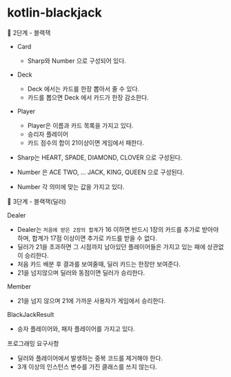 # kotlin-blackjack

🚀 2단계 - 블랙잭

- Card
    - Sharp와 Number 으로 구성되어 있다.

- Deck
    - Deck 에서는 카드를 한장 뽑아서 줄 수 있다.
    - 카드를 뽑으면 Deck 에서 카드가 한장 감소한다.

- Player
    - Player은 이름과 카드 목록을 가지고 있다.
    - 승리자 플레이어
    - 카드 점수의 합이 21이상이면 게임에서 패한다.

- Sharp는 HEART, SPADE, DIAMOND, CLOVER 으로 구성된다.
- Number 은 ACE TWO, ... JACK, KING, QUEEN 으로 구성된다.
- Number 각 의미에 맞는 값을 가지고 있다.


🚀 3단계 - 블랙잭(딜러)

Dealer
- Dealer는 `처음에 받은 2장의 합계`가 16 이하면 반드시 1장의 카드를 추가로 받아야 하며, 합계가 17점 이상이면 추가로 카드를 받을 수 없다.
- 딜러가 21을 초과하면 그 시점까지 남아있던 플레이어들은 가지고 있는 패에 상관없이 승리한다.
- 처음 카드 배분 후 결과를 보여줄때, 딜러 카드는 한장만 보여준다.
- 21을 넘지않으며 딜러와 동점이면 딜러가 승리한다.

Member
- 21을 넘지 않으며 21에 가까운 사용자가 게임에서 승리한다.

BlackJackResult
- 승자 플레이어와, 패자 플레이어를 가지고 있다.

프로그래밍 요구사항
- 딜러와 플레이어에서 발생하는 중복 코드를 제거해야 한다.
- 3개 이상의 인스턴스 변수를 가진 클래스를 쓰지 않는다.
